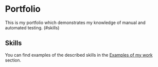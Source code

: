 # Portfolio
This is my portfolio which demonstrates my knowledge of manual and automated testing.
(#skills)

## Skills

You can find examples of the described skills in the [Examples of my work](#examples-of-my-work) section.
